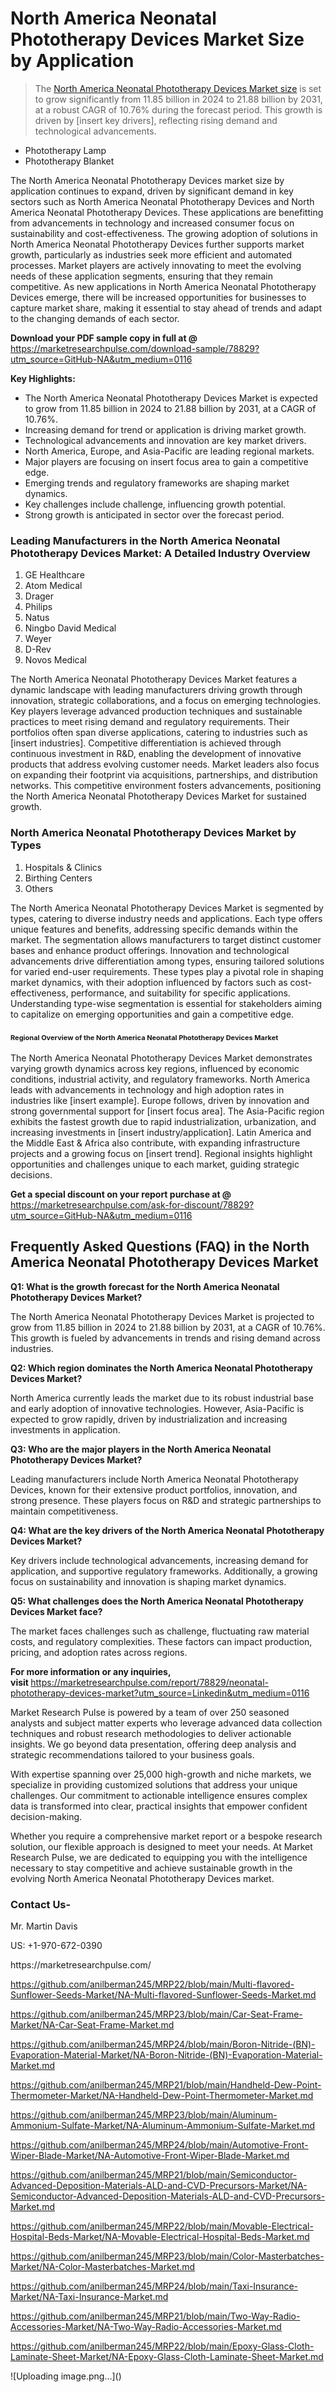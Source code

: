 <h1>North America Neonatal Phototherapy Devices Market&nbsp;Size by Application</h1><blockquote><p>The <a href="https://marketresearchpulse.com/download-sample/78829?utm_source=GitHub-NA&amp;utm_medium=0116">North America Neonatal Phototherapy Devices Market size</a> is set to grow significantly from 11.85 billion in 2024 to 21.88 billion by 2031, at a robust CAGR of 10.76% during the forecast period. This growth is driven by [insert key drivers], reflecting rising demand and technological advancements.</p></blockquote><ul><li>Phototherapy Lamp<li> Phototherapy Blanket</li></ul><p>The North America Neonatal Phototherapy Devices market size by application continues to expand, driven by significant demand in key sectors such as North America Neonatal Phototherapy Devices and North America Neonatal Phototherapy Devices. These applications are benefitting from advancements in technology and increased consumer focus on sustainability and cost-effectiveness. The growing adoption of solutions in North America Neonatal Phototherapy Devices further supports market growth, particularly as industries seek more efficient and automated processes. Market players are actively innovating to meet the evolving needs of these application segments, ensuring that they remain competitive. As new applications in North America Neonatal Phototherapy Devices emerge, there will be increased opportunities for businesses to capture market share, making it essential to stay ahead of trends and adapt to the changing demands of each sector.</p><p><strong>Download your PDF sample copy in full at @ </strong><a href="https://marketresearchpulse.com/download-sample/78829?utm_source=GitHub-NA&amp;utm_medium=0116">https://marketresearchpulse.com/download-sample/78829?utm_source=GitHub-NA&amp;utm_medium=0116</a></p><p><strong>Key Highlights: </strong></p><ul><li>The North America Neonatal Phototherapy Devices Market is expected to grow from 11.85 billion in 2024 to 21.88 billion by 2031, at a CAGR of 10.76%.</li><li>Increasing demand for trend or application is driving market growth.</li><li>Technological advancements and innovation are key market drivers.</li><li>North America, Europe, and Asia-Pacific are leading regional markets.</li><li>Major players are focusing on insert focus area to gain a competitive edge.</li><li>Emerging trends and regulatory frameworks are shaping market dynamics.</li><li>Key challenges include challenge, influencing growth potential.</li><li>Strong growth is anticipated in sector over the forecast period.</li></ul><h3>Leading Manufacturers in the North America Neonatal Phototherapy Devices Market: A Detailed Industry Overview</h3><ol><li>GE Healthcare</li><li>Atom Medical</li><li>Drager</li><li>Philips</li><li>Natus</li><li>Ningbo David Medical</li><li>Weyer</li><li>D-Rev</li><li>Novos Medical</li></ol><div class="flex max-w-full flex-col flex-grow"><div class="min-h-8 text-message flex w-full flex-col items-end gap-2 whitespace-normal break-words [.text-message+&amp;]:mt-5" dir="auto" data-message-author-role="assistant" data-message-id="fd8432e4-4910-450d-b182-61b7bfb0a01f" data-message-model-slug="gpt-4o"><div class="flex w-full flex-col gap-1 empty:hidden first:pt-[3px]"><div class="markdown prose w-full break-words dark:prose-invert light"><p>The North America Neonatal Phototherapy Devices Market features a dynamic landscape with leading manufacturers driving growth through innovation, strategic collaborations, and a focus on emerging technologies. Key players leverage advanced production techniques and sustainable practices to meet rising demand and regulatory requirements. Their portfolios often span diverse applications, catering to industries such as [insert industries]. Competitive differentiation is achieved through continuous investment in R&amp;D, enabling the development of innovative products that address evolving customer needs. Market leaders also focus on expanding their footprint via acquisitions, partnerships, and distribution networks. This competitive environment fosters advancements, positioning the North America Neonatal Phototherapy Devices Market for sustained growth.</p></div></div></div></div><h3>North America Neonatal Phototherapy Devices Market by Types</h3><ol><li>Hospitals & Clinics<li> Birthing Centers<li> Others</li></ol><div class="flex max-w-full flex-col flex-grow"><div class="min-h-8 text-message flex w-full flex-col items-end gap-2 whitespace-normal break-words [.text-message+&amp;]:mt-5" dir="auto" data-message-author-role="assistant" data-message-id="084470be-0bb7-4664-bddf-5156b4f41249" data-message-model-slug="gpt-4o-mini"><div class="flex w-full flex-col gap-1 empty:hidden first:pt-[3px]"><div class="markdown prose w-full break-words dark:prose-invert light"><p>The North America Neonatal Phototherapy Devices Market is segmented by types, catering to diverse industry needs and applications. Each type offers unique features and benefits, addressing specific demands within the market. The segmentation allows manufacturers to target distinct customer bases and enhance product offerings. Innovation and technological advancements drive differentiation among types, ensuring tailored solutions for varied end-user requirements. These types play a pivotal role in shaping market dynamics, with their adoption influenced by factors such as cost-effectiveness, performance, and suitability for specific applications. Understanding type-wise segmentation is essential for stakeholders aiming to capitalize on emerging opportunities and gain a competitive edge.</p></div></div></div></div><h3><span style="font-size: 11px;">Regional Overview of the North America Neonatal Phototherapy Devices Market</span></h3><div class="flex max-w-full flex-col flex-grow"><div class="min-h-8 text-message flex w-full flex-col items-end gap-2 whitespace-normal break-words [.text-message+&amp;]:mt-5" dir="auto" data-message-author-role="assistant" data-message-id="e9038762-ce64-4e30-91c9-9bd413514231" data-message-model-slug="gpt-4o-mini"><div class="flex w-full flex-col gap-1 empty:hidden first:pt-[3px]"><div class="markdown prose w-full break-words dark:prose-invert light"><p>The North America Neonatal Phototherapy Devices Market demonstrates varying growth dynamics across key regions, influenced by economic conditions, industrial activity, and regulatory frameworks. North America leads with advancements in technology and high adoption rates in industries like [insert example]. Europe follows, driven by innovation and strong governmental support for [insert focus area]. The Asia-Pacific region exhibits the fastest growth due to rapid industrialization, urbanization, and increasing investments in [insert industry/application]. Latin America and the Middle East &amp; Africa also contribute, with expanding infrastructure projects and a growing focus on [insert trend]. Regional insights highlight opportunities and challenges unique to each market, guiding strategic decisions.</p></div></div></div></div><p><strong>Get a special discount on your report purchase at @ </strong><a href="https://marketresearchpulse.com/ask-for-discount/78829?utm_source=GitHub-NA&amp;utm_medium=0116">https://marketresearchpulse.com/ask-for-discount/78829?utm_source=GitHub-NA&amp;utm_medium=0116</a></p><h2>Frequently Asked Questions (FAQ) in the North America Neonatal Phototherapy Devices Market</h2><p><strong>Q1: What is the growth forecast for the North America Neonatal Phototherapy Devices Market?</strong></p><p>The North America Neonatal Phototherapy Devices Market is projected to grow from 11.85 billion in 2024 to 21.88 billion by 2031, at a CAGR of 10.76%. This growth is fueled by advancements in trends and rising demand across industries.</p><p><strong>Q2: Which region dominates the North America Neonatal Phototherapy Devices Market?</strong></p><p>North America currently leads the market due to its robust industrial base and early adoption of innovative technologies. However, Asia-Pacific is expected to grow rapidly, driven by industrialization and increasing investments in application.</p><p><strong>Q3: Who are the major players in the North America Neonatal Phototherapy Devices Market?</strong></p><p>Leading manufacturers include North America Neonatal Phototherapy Devices, known for their extensive product portfolios, innovation, and strong presence. These players focus on R&amp;D and strategic partnerships to maintain competitiveness.</p><p><strong>Q4: What are the key drivers of the North America Neonatal Phototherapy Devices Market?</strong></p><p>Key drivers include technological advancements, increasing demand for application, and supportive regulatory frameworks. Additionally, a growing focus on sustainability and innovation is shaping market dynamics.</p><p><strong>Q5: What challenges does the North America Neonatal Phototherapy Devices Market face?</strong></p><p>The market faces challenges such as challenge, fluctuating raw material costs, and regulatory complexities. These factors can impact production, pricing, and adoption rates across regions.</p><p><strong>For more information or any inquiries, visit&nbsp;</strong><a href="https://marketresearchpulse.com/report/78829/neonatal-phototherapy-devices-market?utm_source=Linkedin&utm_medium=0116">https://marketresearchpulse.com/report/78829/neonatal-phototherapy-devices-market?utm_source=Linkedin&utm_medium=0116</a></p><p>Market Research Pulse is powered by a team of over 250 seasoned analysts and subject matter experts who leverage advanced data collection techniques and robust research methodologies to deliver actionable insights. We go beyond data presentation, offering deep analysis and strategic recommendations tailored to your business goals.</p><p>With expertise spanning over 25,000 high-growth and niche markets, we specialize in providing customized solutions that address your unique challenges. Our commitment to actionable intelligence ensures complex data is transformed into clear, practical insights that empower confident decision-making.</p><p>Whether you require a comprehensive market report or a bespoke research solution, our flexible approach is designed to meet your needs. At Market Research Pulse, we are dedicated to equipping you with the intelligence necessary to stay competitive and achieve sustainable growth in the evolving North America Neonatal Phototherapy Devices market.</p><h3><strong>Contact Us-</strong></h3><p>Mr. Martin Davis</p><p>US: +1-970-672-0390</p><p>https://marketresearchpulse.com/</p><p><a href="https://github.com/anilberman245/MRP22/blob/main/Multi-flavored-Sunflower-Seeds-Market/NA-Multi-flavored-Sunflower-Seeds-Market.md">https://github.com/anilberman245/MRP22/blob/main/Multi-flavored-Sunflower-Seeds-Market/NA-Multi-flavored-Sunflower-Seeds-Market.md</a></p><p><a href="https://github.com/anilberman245/MRP23/blob/main/Car-Seat-Frame-Market/NA-Car-Seat-Frame-Market.md">https://github.com/anilberman245/MRP23/blob/main/Car-Seat-Frame-Market/NA-Car-Seat-Frame-Market.md</a></p><p><a href="https://github.com/anilberman245/MRP24/blob/main/Boron-Nitride-(BN)-Evaporation-Material-Market/NA-Boron-Nitride-(BN)-Evaporation-Material-Market.md">https://github.com/anilberman245/MRP24/blob/main/Boron-Nitride-(BN)-Evaporation-Material-Market/NA-Boron-Nitride-(BN)-Evaporation-Material-Market.md</a></p><p><a href="https://github.com/anilberman245/MRP21/blob/main/Handheld-Dew-Point-Thermometer-Market/NA-Handheld-Dew-Point-Thermometer-Market.md">https://github.com/anilberman245/MRP21/blob/main/Handheld-Dew-Point-Thermometer-Market/NA-Handheld-Dew-Point-Thermometer-Market.md</a></p><p><a href="https://github.com/anilberman245/MRP23/blob/main/Aluminum-Ammonium-Sulfate-Market/NA-Aluminum-Ammonium-Sulfate-Market.md">https://github.com/anilberman245/MRP23/blob/main/Aluminum-Ammonium-Sulfate-Market/NA-Aluminum-Ammonium-Sulfate-Market.md</a></p><p><a href="https://github.com/anilberman245/MRP24/blob/main/Automotive-Front-Wiper-Blade-Market/NA-Automotive-Front-Wiper-Blade-Market.md">https://github.com/anilberman245/MRP24/blob/main/Automotive-Front-Wiper-Blade-Market/NA-Automotive-Front-Wiper-Blade-Market.md</a></p><p><a href="https://github.com/anilberman245/MRP21/blob/main/Semiconductor-Advanced-Deposition-Materials-ALD-and-CVD-Precursors-Market/NA-Semiconductor-Advanced-Deposition-Materials-ALD-and-CVD-Precursors-Market.md">https://github.com/anilberman245/MRP21/blob/main/Semiconductor-Advanced-Deposition-Materials-ALD-and-CVD-Precursors-Market/NA-Semiconductor-Advanced-Deposition-Materials-ALD-and-CVD-Precursors-Market.md</a></p><p><a href="https://github.com/anilberman245/MRP22/blob/main/Movable-Electrical-Hospital-Beds-Market/NA-Movable-Electrical-Hospital-Beds-Market.md">https://github.com/anilberman245/MRP22/blob/main/Movable-Electrical-Hospital-Beds-Market/NA-Movable-Electrical-Hospital-Beds-Market.md</a></p><p><a href="https://github.com/anilberman245/MRP23/blob/main/Color-Masterbatches-Market/NA-Color-Masterbatches-Market.md">https://github.com/anilberman245/MRP23/blob/main/Color-Masterbatches-Market/NA-Color-Masterbatches-Market.md</a></p><p><a href="https://github.com/anilberman245/MRP24/blob/main/Taxi-Insurance-Market/NA-Taxi-Insurance-Market.md">https://github.com/anilberman245/MRP24/blob/main/Taxi-Insurance-Market/NA-Taxi-Insurance-Market.md</a></p><p><a href="https://github.com/anilberman245/MRP21/blob/main/Two-Way-Radio-Accessories-Market/NA-Two-Way-Radio-Accessories-Market.md">https://github.com/anilberman245/MRP21/blob/main/Two-Way-Radio-Accessories-Market/NA-Two-Way-Radio-Accessories-Market.md</a></p><p><a href="https://github.com/anilberman245/MRP22/blob/main/Epoxy-Glass-Cloth-Laminate-Sheet-Market/NA-Epoxy-Glass-Cloth-Laminate-Sheet-Market.md">https://github.com/anilberman245/MRP22/blob/main/Epoxy-Glass-Cloth-Laminate-Sheet-Market/NA-Epoxy-Glass-Cloth-Laminate-Sheet-Market.md</a></p>
![Uploading image.png…]()
